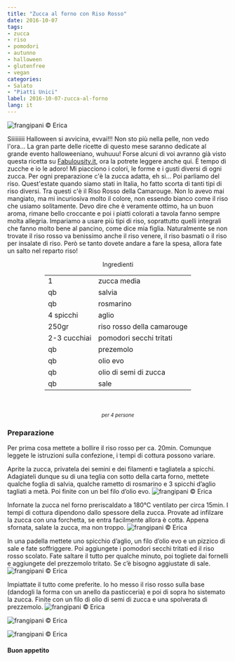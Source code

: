 ```yaml
---
title: "Zucca al forno con Riso Rosso"
date: 2016-10-07
tags:
- zucca
- riso
- pomodori
- autunno
- halloween
- glutenfree
- vegan
categories:
- Salato
- "Piatti Unici"
label: 2016-10-07-zucca-al-forno
lang: it
---
```

![](../2016-10-07-zucca-al-forno-con-riso-rosso/header.jpg "frangipani © Erica")

Siiiiiiiii Halloween si avvicina, evvai!!! Non sto più nella pelle, non vedo l'ora... La gran parte delle ricette di questo mese saranno dedicate al grande evento halloweeniano, wuhuuu! Forse alcuni di voi avranno già visto questa ricetta su <a href="http://fabulousity.it" target="_blank">Fabulousity.it</a>, ora la potrete leggere anche qui. È tempo di zucche e io le adoro! Mi piacciono i colori, le forme e i gusti diversi di ogni zucca. Per ogni preparazione c'è la zucca adatta, eh si... Poi parliamo del riso. Quest'estate quando siamo stati in Italia, ho fatto scorta di tanti tipi di riso diversi. Tra questi c'è il Riso Rosso della Camarouge. Non lo avevo mai mangiato, ma mi incuriosiva molto il colore, non essendo bianco come il riso che usiamo solitamente. Devo dire che è veramente ottimo, ha un buon aroma, rimane bello croccante e poi i piatti colorati a tavola fanno sempre molta allegria. Impariamo a usare più tipi di riso, soprattutto quelli integrali che fanno molto bene al pancino, come dice mia figlia. Naturalmente se non trovate il riso rosso va benissimo anche il riso venere, il riso basmati o il riso per insalate di riso. Però se tanto dovete andare a fare la spesa, allora fate un salto nel reparto riso!

<div id="wrapper" style="text-align: center">
  <div id="yourdiv" style="display: inline-block;">
    <div class="ingredients">
      <div class="ingredients-title">Ingredienti</div>
      <table>
        <tbody>
          <tr>
            <td>1</td>
            <td>zucca media</td>
          </tr>
          <tr>
            <td>qb</td>
            <td>salvia</td>
          </tr>
          <tr>
            <td>qb</td>
            <td>rosmarino</td>
          </tr>
          <tr>
            <td>4 spicchi</td>
            <td>aglio</td>
          </tr>
          <tr>
            <td>250gr</td>
            <td>riso rosso della camarouge</td>
          </tr>
          <tr>
            <td>2-3 cucchiai</td>
            <td>pomodori secchi tritati</td>
          </tr>
          <tr>
            <td>qb</td>
            <td>prezemolo</td>
          </tr>
          <tr>
            <td>qb</td>
            <td>olio evo</td>
          </tr>
          <tr>
            <td>qb</td>
            <td>olio di semi di zucca</td>
          </tr>
          <tr>
            <td>qb</td>
            <td>sale</td>  
          </tr>
        </tbody>
      </table>
      <br></br>
      <i class="pull-right" style="font-size: 80%;">per 4 persone</i>
    </div>
  </div>
</div>


<h3>
  <font color="grey">
    <i class="fa-solid fa-gears"></i>
  </font> Preparazione
</h3>

Per prima cosa mettete a bollire il riso rosso per ca. 20min. Comunque leggete le istruzioni sulla confezione, i tempi di cottura possono variare.

Aprite la zucca, privatela dei semini e dei filamenti e tagliatela a spicchi. Adagiateli dunque su di una teglia con sotto della carta forno, mettete qualche foglia di salvia, qualche rametto di rosmarino e 3 spicchi d’aglio tagliati a metà. Poi finite con un bel filo d’olio evo.
![](../2016-10-07-zucca-al-forno-con-riso-rosso/zucca.jpg "frangipani © Erica")

Infornate la zucca nel forno preriscaldato a 180°C ventilato per circa 15min. I tempi di cottura dipendono dallo spessore della zucca. Provate ad infilzare la zucca con una forchetta, se entra facilmente allora è cotta. Appena sfornata, salate la zucca, ma non troppo.
![](../2016-10-07-zucca-al-forno-con-riso-rosso/zuccacotta.jpg "frangipani © Erica")

In una padella mettete uno spicchio d’aglio, un filo d’olio evo e un pizzico di sale e fate soffriggere. Poi aggiungete i pomodori secchi tritati ed il riso rosso scolato. Fate saltare il tutto per qualche minuto, poi togliete dai fornelli e aggiungete del prezzemolo tritato. Se c’è bisogno aggiustate di sale.
![](../2016-10-07-zucca-al-forno-con-riso-rosso/riso.jpg "frangipani © Erica")

Impiattate il tutto come preferite. Io ho messo il riso rosso sulla base (dandogli la forma con un anello da pasticceria) e poi di sopra ho sistemato la zucca. Finite con un filo di olio di semi di zucca e una spolverata di prezzemolo.
![](../2016-10-07-zucca-al-forno-con-riso-rosso/risultato1.jpg "frangipani © Erica")

![](../2016-10-07-zucca-al-forno-con-riso-rosso/risultato2.jpg "frangipani © Erica")

![](../2016-10-07-zucca-al-forno-con-riso-rosso/risultato3.jpg "frangipani © Erica")


<h4>Buon appetito
  <font color="red">
    <i class="fa-regular fa-face-smile"></i>
  </font>
</h4>

